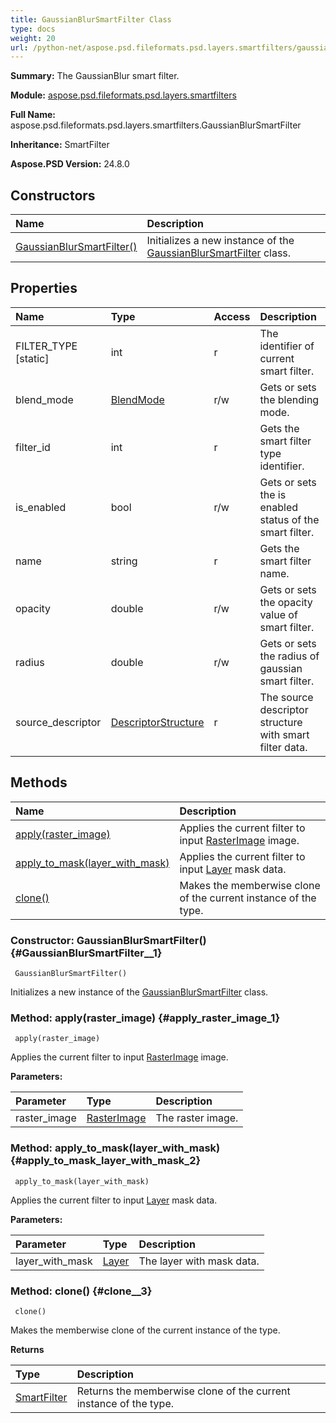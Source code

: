 ```yaml
---
title: GaussianBlurSmartFilter Class
type: docs
weight: 20
url: /python-net/aspose.psd.fileformats.psd.layers.smartfilters/gaussianblursmartfilter/
---
```


**Summary:** The GaussianBlur smart filter.

**Module:** [aspose.psd.fileformats.psd.layers.smartfilters](/psd/python-net/aspose.psd.fileformats.psd.layers.smartfilters/)

**Full Name:** aspose.psd.fileformats.psd.layers.smartfilters.GaussianBlurSmartFilter

**Inheritance:** SmartFilter

**Aspose.PSD Version:** 24.8.0

## **Constructors**
| **Name** | **Description** |
| :- | :- |
| [GaussianBlurSmartFilter()](#GaussianBlurSmartFilter__1) | Initializes a new instance of the [GaussianBlurSmartFilter](/psd/python-net/aspose.psd.fileformats.psd.layers.smartfilters/gaussianblursmartfilter/) class. |
## **Properties**
| **Name** | **Type** | **Access** | **Description** |
| :- | :- | :- | :- |
| FILTER_TYPE [static] | int | r | The identifier of current smart filter. |
| blend_mode | [BlendMode](/psd/python-net/aspose.psd.fileformats.core.blending/blendmode/) | r/w | Gets or sets the blending mode. |
| filter_id | int | r | Gets the smart filter type identifier. |
| is_enabled | bool | r/w | Gets or sets the is enabled status of the smart filter. |
| name | string | r | Gets the smart filter name. |
| opacity | double | r/w | Gets or sets the opacity value of smart filter. |
| radius | double | r/w | Gets or sets the radius of gaussian smart filter. |
| source_descriptor | [DescriptorStructure](/psd/python-net/aspose.psd.fileformats.psd.layers.layerresources.typetoolinfostructures/descriptorstructure/) | r | The source descriptor structure with smart filter data. |
## **Methods**
| **Name** | **Description** |
| :- | :- |
| [apply(raster_image)](#apply_raster_image_1) | Applies the current filter to input [RasterImage](/psd/python-net/aspose.psd/rasterimage/) image. |
| [apply_to_mask(layer_with_mask)](#apply_to_mask_layer_with_mask_2) | Applies the current filter to input [Layer](/psd/python-net/aspose.psd.fileformats.psd.layers/layer/) mask data. |
| [clone()](#clone__3) | Makes the memberwise clone of the current instance of the type. |


### Constructor: GaussianBlurSmartFilter() {#GaussianBlurSmartFilter__1}


```
 GaussianBlurSmartFilter() 
```

Initializes a new instance of the [GaussianBlurSmartFilter](/psd/python-net/aspose.psd.fileformats.psd.layers.smartfilters/gaussianblursmartfilter/) class.

### Method: apply(raster_image) {#apply_raster_image_1}


```
 apply(raster_image) 
```

Applies the current filter to input [RasterImage](/psd/python-net/aspose.psd/rasterimage/) image.

**Parameters:**

| Parameter | Type | Description |
| :- | :- | :- |
| raster_image | [RasterImage](/psd/python-net/aspose.psd/rasterimage) | The raster image. |

### Method: apply_to_mask(layer_with_mask) {#apply_to_mask_layer_with_mask_2}


```
 apply_to_mask(layer_with_mask) 
```

Applies the current filter to input [Layer](/psd/python-net/aspose.psd.fileformats.psd.layers/layer/) mask data.

**Parameters:**

| Parameter | Type | Description |
| :- | :- | :- |
| layer_with_mask | [Layer](/psd/python-net/aspose.psd.xmp.schemas.photoshop/layer) | The layer with mask data. |

### Method: clone() {#clone__3}


```
 clone() 
```

Makes the memberwise clone of the current instance of the type.

**Returns**

| Type | Description |
| :- | :- |
| [SmartFilter](/psd/python-net/aspose.psd.fileformats.psd.layers.smartfilters/smartfilter) | Returns the memberwise clone of the current instance of the type. |


